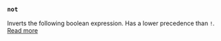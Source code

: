 ### `not`

Inverts the following boolean expression. Has a lower precedence than `!`. [Read more](static_docs/descriptions/not.md)
